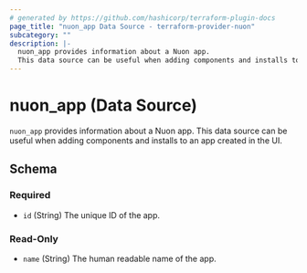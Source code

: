 ```yaml
---
# generated by https://github.com/hashicorp/terraform-plugin-docs
page_title: "nuon_app Data Source - terraform-provider-nuon"
subcategory: ""
description: |-
  nuon_app provides information about a Nuon app.
  This data source can be useful when adding components and installs to an app created in the UI.
---
```


# nuon_app (Data Source)

`nuon_app` provides information about a Nuon app.
This data source can be useful when adding components and installs to an app created in the UI.



<!-- schema generated by tfplugindocs -->
## Schema

### Required

- `id` (String) The unique ID of the app.

### Read-Only

- `name` (String) The human readable name of the app.
